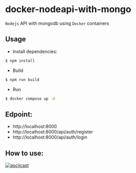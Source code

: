# docker-nodeapi-with-mongo

`Nodejs` API with mongodb using `Docker` containers

## Usage

- Install dependencies:
```sh
$ npm install
```

- Build
```sh
$ npm run build
```

- Run
```sh
$ docker compose up -d
```

## Edpoint:
- http://localhost:8000
- http://localhost:8000/api/auth/register
- http://localhost:8000/api/auth/login

## How to use:

<a href="https://asciinema.org/a/B9Xm9DbupOsqTw49d8wL1nOvp" rel="nofollow noopener">
  <img alt="asciicast" src="https://asciinema.org/a/B9Xm9DbupOsqTw49d8wL1nOvp.svg">
</a>
